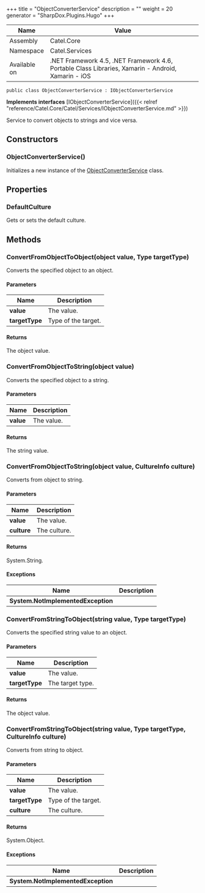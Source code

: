 

+++
title = "ObjectConverterService" 
description = ""
weight = 20
generator = "SharpDox.Plugins.Hugo"
+++

Name|Value
---|---
Assembly|Catel.Core
Namespace|Catel.Services
Available on|.NET Framework 4.5, .NET Framework 4.6, Portable Class Libraries, Xamarin - Android, Xamarin - iOS

```
public class ObjectConverterService : IObjectConverterService
```

**Implements interfaces**
[IObjectConverterService]({{< relref "reference/Catel.Core/Catel/Services/IObjectConverterService.md" >}})

Service to convert objects to strings and vice versa.

## Constructors

### ObjectConverterService()

Initializes a new instance of the [ObjectConverterService](#) class.

## Properties

### DefaultCulture

Gets or sets the default culture.

## Methods

### ConvertFromObjectToObject(object value, Type targetType)

Converts the specified object to an object.

#### Parameters

Name|Description
---|---
**value**|The value.
**targetType**|Type of the target.

#### Returns

The object value.

### ConvertFromObjectToString(object value)

Converts the specified object to a string.

#### Parameters

Name|Description
---|---
**value**|The value.

#### Returns

The string value.

### ConvertFromObjectToString(object value, CultureInfo culture)

Converts from object to string.

#### Parameters

Name|Description
---|---
**value**|The value.
**culture**|The culture.

#### Returns

System.String.

#### Exceptions

Name|Description
---|---
**System.NotImplementedException**|

### ConvertFromStringToObject(string value, Type targetType)

Converts the specified string value to an object.

#### Parameters

Name|Description
---|---
**value**|The value.
**targetType**|The target type.

#### Returns

The object value.

### ConvertFromStringToObject(string value, Type targetType, CultureInfo culture)

Converts from string to object.

#### Parameters

Name|Description
---|---
**value**|The value.
**targetType**|Type of the target.
**culture**|The culture.

#### Returns

System.Object.

#### Exceptions

Name|Description
---|---
**System.NotImplementedException**|


